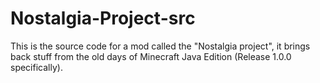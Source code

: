 # Nostalgia-Project-src
This is the source code for a mod called the "Nostalgia project", it brings back stuff from the old days of Minecraft Java Edition (Release 1.0.0 specifically).
